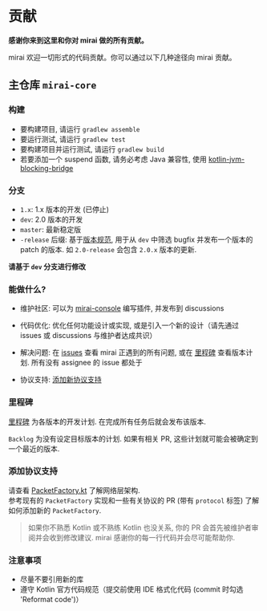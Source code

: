 # 贡献

**感谢你来到这里和你对 mirai 做的所有贡献。**

mirai 欢迎一切形式的代码贡献。你可以通过以下几种途径向 mirai 贡献。

## 主仓库 `mirai-core`

### 构建
- 要构建项目, 请运行 `gradlew assemble`
- 要运行测试, 请运行 `gradlew test`
- 要构建项目并运行测试, 请运行 `gradlew build`
- 若要添加一个 suspend 函数, 请务必考虑 Java 兼容性, 使用 [kotlin-jvm-blocking-bridge](https://github.com/mamoe/kotlin-jvm-blocking-bridge/blob/master/README-chs.md)

### 分支

- `1.x`: 1.x 版本的开发 (已停止)
- `dev`: 2.0 版本的开发
- `master`: 最新稳定版
- `-release` 后缀: 基于[版本规范](docs/Evolution.md#版本规范), 用于从 `dev` 中筛选 bugfix 并发布一个版本的 patch 的版本. 如 `2.0-release` 会包含 `2.0.x` 版本的更新.

**请基于 `dev` 分支进行修改**

### 能做什么?

- 维护社区: 可以为 [mirai-console](https://github.com/mamoe/mirai-console) 编写插件, 并发布到 discussions

- 代码优化: 优化任何功能设计或实现, 或是引入一个新的设计（请先通过 issues 或 discussions 与维护者达成共识）
- 解决问题: 在 [issues](https://github.com/mamoe/mirai/issues) 查看 mirai 正遇到的所有问题, 或在 [里程碑](https://github.com/mamoe/mirai/milestones) 查看版本计划. 所有没有 assignee 的 issue 都处于
- 协议支持: [添加新协议支持](#添加协议支持)

### 里程碑

[里程碑](https://github.com/mamoe/mirai/milestones) 为各版本的开发计划. 在完成所有任务后就会发布该版本.

`Backlog` 为没有设定目标版本的计划. 如果有相关 PR, 这些计划就可能会被确定到一个最近的版本.

### 添加协议支持

请查看 [PacketFactory.kt](mirai-core/src/commonMain/kotlin/network/protocol/packet/PacketFactory.kt) 了解网络层架构.  
参考现有的 `PacketFactory` 实现和一些有关协议的 PR (带有 `protocol` 标签) 了解如何添加新的 `PacketFactory`.

> 如果你不熟悉 Kotlin 或不熟练 Kotlin 也没关系, 你的 PR 会首先被维护者审阅并会收到修改建议. mirai 感谢你的每一行代码并会尽可能帮助你.


### 注意事项
- 尽量不要引用新的库
- 遵守 Kotlin 官方代码规范（提交前使用 IDE 格式化代码 (commit 时勾选 'Reformat code')）
